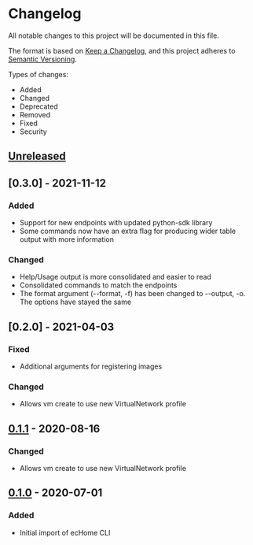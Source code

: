 # Changelog

All notable changes to this project will be documented in this file.

The format is based on [Keep a Changelog](https://keepachangelog.com/en/1.0.0/),
and this project adheres to [Semantic Versioning](https://semver.org/spec/v2.0.0.html).

Types of changes:

* Added
* Changed
* Deprecated
* Removed
* Fixed
* Security

## [Unreleased]

## [0.3.0] - 2021-11-12

### Added
- Support for new endpoints with updated python-sdk library
- Some commands now have an extra flag for producing wider table output with more information

### Changed
- Help/Usage output is more consolidated and easier to read
- Consolidated commands to match the endpoints
- The format argument (--format, -f) has been changed to --output, -o. The options have stayed the same


## [0.2.0] - 2021-04-03

### Fixed 
- Additional arguments for registering images


### Changed
- Allows vm create to use new VirtualNetwork profile 

## [0.1.1] - 2020-08-16

### Changed
- Allows vm create to use new VirtualNetwork profile 

## [0.1.0] - 2020-07-01

### Added
- Initial import of ecHome CLI

[unreleased]: https://github.com/mgtrrz/echome-cli/compare/0.1.1...HEAD
[0.1.1]: https://github.com/mgtrrz/echome-cli/compare/0.1.0...0.1.1
[0.1.0]: https://github.com/mgtrrz/echome-cli/releases/tag/0.1.0
